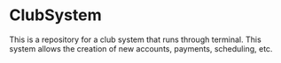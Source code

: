 # ClubSystem
This is a repository for a club system that runs through terminal. This system allows the creation of new accounts, payments, scheduling, etc.
